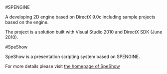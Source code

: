 #SPENGINE

A developing 2D engine based on DirectX 9.0c including sample projects based on the engine. 

The project is a solution built with Visual Studio 2010 and DirectX SDK (June 2010).

#SpeShow

SpeShow is a presentation scripting system based on SPENGINE.

For more details please visit [the homepage of SpeShow](http://www.sprabbit.com/spengine/) 